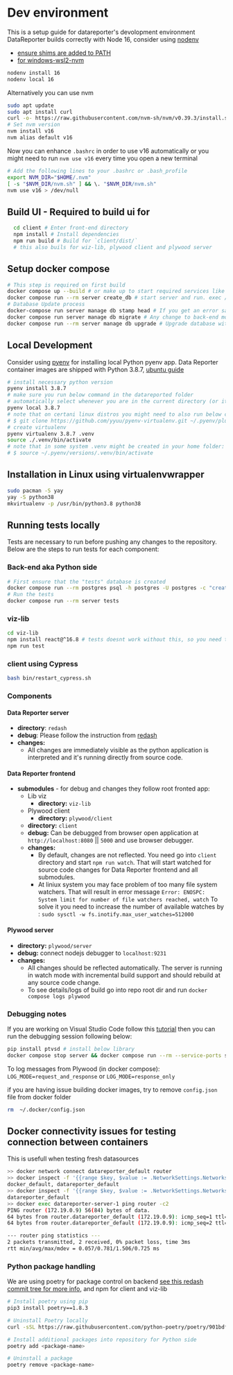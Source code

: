 # Dev environment

This is a setup guide for datareporter's devolopment environment
DataReporter builds correctly with Node 16, consider using [nodenv](https://joshmorel.ca/post/node-virtual-environments-with-nodenv/)

* [ensure shims are added to PATH](https://github.com/nodenv/nodenv#how-it-works)
* [for windows-wsl2-nvm](https://learn.microsoft.com/en-us/windows/dev-environment/javascript/nodejs-on-wsl)

```sh
nodenv install 16
nodenv local 16
```

Alternatively you can use nvm

```sh
sudo apt update
sudo apt install curl
curl -o- https://raw.githubusercontent.com/nvm-sh/nvm/v0.39.3/install.sh | bash
# Set nvm version
nvm install v16
nvm alias default v16
```

Now you can enhance `.bashrc` in order to use v16 automatically or you might need to run `nvm use v16` every time you open a new terminal

```sh
# Add the following lines to your .bashrc or .bash_profile
export NVM_DIR="$HOME/.nvm"
[ -s "$NVM_DIR/nvm.sh" ] && \. "$NVM_DIR/nvm.sh"
nvm use v16 > /dev/null
```

## Build UI - Required to build ui for

```sh
  cd client # Enter front-end directory
  npm install # Install dependencies
  npm run build # Build for `client/dist/`
  # this also buils for wiz-lib, plywood client and plywood server
```

## Setup docker compose

```sh
# This step is required on first build
docker compose up --build # or make up to start required services like postgres app server
docker compose run --rm server create_db # start server and run. exec /app/manage.py database create_tables. 
# Database Update process
docker-compose run server manage db stamp head # If you get an error saying "target database is not up to date" you can run this command
docker compose run server manage db migrate # Any change to back-end models requires to create a migration
docker compose run --rm server manage db upgrade # Upgrade database with recent migration
```

## Local Development

Consider using [pyenv](https://github.com/pyenv/pyenv#installation) for installing local Python pyenv app. Data Reporter container images are shipped with Python 3.8.7, [ubuntu guide](https://www.dedicatedcore.com/blog/install-pyenv-ubuntu/)

```sh
# install necessary python version
pyenv install 3.8.7
# make sure you run below command in the datareported folder
# automatically select whenever you are in the current directory (or its subdirectories)
pyenv local 3.8.7
# note that on certani linux distros you might need to also run below command
# $ git clone https://github.com/yyuu/pyenv-virtualenv.git ~/.pyenv/plugins/pyenv-virtualenv
# create virtualenv
pyenv virtualenv 3.8.7 .venv
source ./.venv/bin/activate
# note that in some system .venv might be created in your home folder: /.pyenv/versions/.venv
# $ source ~/.pyenv/versions/.venv/bin/activate
```

## Installation in Linux using virtualenvwrapper

```sh
sudo pacman -S yay
yay -S python38
mkvirtualenv -p /usr/bin/python3.8 python38
```

## Running tests locally

Tests are necessary to run before pushing any changes to the repository. Below are the steps to run tests for each component:

### Back-end aka Python side

```sh
# First ensure that the "tests" database is created
docker compose run --rm postgres psql -h postgres -U postgres -c "create database tests"
# Run the tests
docker compose run --rm server tests
```

### viz-lib

```sh
cd viz-lib 
npm install react@^16.8 # tests doesnt work without this, so you need to clean package.json afterward
npm run test
```

### client using Cypress

```sh
bash bin/restart_cypress.sh
```

### Components

#### Data Reporter server

* **directory**: `redash`
* **debug**: Please follow the instruction from [redash](https://redash.io/help/open-source/dev-guide/debugging)
* **changes:**
  * All changes are immediately visible as the python application is interpreted and it's running directly from source code.

#### Data Reporter frontend

* **submodules** - for debug and changes they follow root fronted app:
  * Lib viz
    * **directory:** `viz-lib`
  * Plywood client
    * **directory:** `plywood/client`
  * **directory:** `client`
  * **debug:** Can be debugged from browser open application at `http://localhost:8080` || `5000` and use browser debugger.
  * **changes:**
    * By default, changes are not reflected. You need go into `client` directory and start `npm run watch`.
    That will start watched for source code changes for Data Reporter frontend and all submodules.
    * At liniux system you may face problem of too many file system watchers. That will result in error message
    `Error: ENOSPC: System limit for number of file watchers reached, watch`
    To solve it you need to increase the number of available watches by :
    `sudo sysctl -w fs.inotify.max_user_watches=512000`

#### Plywood server

* **directory:** `plywood/server`
* **debug:** connect nodejs debugger to `localhost:9231`
* **changes:**
  * All changes should be reflected automatically. The server is running in watch mode with incremental build support
    and should rebuild at any source code change.
  * To see details/logs of build go into repo root dir and run `docker compose logs plywood`

### Debugging notes

If you are working on Visual Studio Code follow this [tutorial](https://redash.io/help/open-source/dev-guide/debugging) then you can run the debugging session following below:

```sh
pip install ptvsd # install below library
docker compose stop server && docker compose run --rm --service-ports server debug && docker compose start server # start debugging session
```

To log messages from Plywood (in docker compose): `LOG_MODE=request_and_response` or `LOG_MODE=response_only`

if you are having issue building docker images, try to remove `config.json` file from docker folder

```bash
rm  ~/.docker/config.json
```

## Docker connectivity issues for testing connection between containers

This is usefull when testing fresh datasources

```bash
>> docker network connect datareporter_default router
>> docker inspect -f '{{range $key, $value := .NetworkSettings.Networks}}{{$key}} {{end}}' router
docker_default, datareporter_default
>> docker inspect -f '{{range $key, $value := .NetworkSettings.Networks}}{{$key}} {{end}}' datareporter-server-1
datareporter_default
>> docker exec datareporter-server-1 ping router -c2
PING router (172.19.0.9) 56(84) bytes of data.
64 bytes from router.datareporter_default (172.19.0.9): icmp_seq=1 ttl=64 time=1.51 ms
64 bytes from router.datareporter_default (172.19.0.9): icmp_seq=2 ttl=64 time=0.057 ms

--- router ping statistics ---
2 packets transmitted, 2 received, 0% packet loss, time 3ms
rtt min/avg/max/mdev = 0.057/0.781/1.506/0.725 ms
```

### Python package handling

We are using poetry for package control on backend [see this redash commit tree for more info](https://github.com/getredash/redash/blob/c97afeb327d8d54e7219ac439cc93d0f234763e5), and npm for client and viz-lib

```sh
# Install poetry using pip
pip3 install poetry==1.8.3

# Uninstall Poetry locally
curl -sSL https://raw.githubusercontent.com/python-poetry/poetry/901bdf0491005f1b3db41947d0d938da6838ecb9/get-poetry.py | python3 - --uninstall

# Install additional packages into repository for Python side
poetry add <package-name>

# Uninstall a package
poetry remove <package-name>
```
